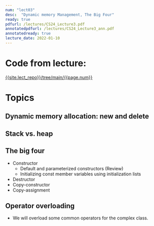```yaml
---
num: "lect03"
desc:  "Dynamic memory Management, The Big Four"
ready: true
pdfurl: /lectures/CS24_Lecture3.pdf
annotatedpdfurl: /lectures/CS24_Lecture3_ann.pdf
annotatedready: true
lecture_date: 2022-01-10
---
```


# Code from lecture:

[{{site.lect_repo}}/tree/main/{{page.num}}]({{site.lect_repo}}/tree/main/{{page.num}})

# Topics

## Dynamic memory allocation: new and delete
## Stack vs. heap

## The big four
* Constructor 
 	- Default and parameterized constructors (Review)
	- Initializing const member variables using initialization lists
* Destructor
* Copy-constructor
* Copy-assignment

## Operator overloading
* We will overload some common operators for the complex class.



